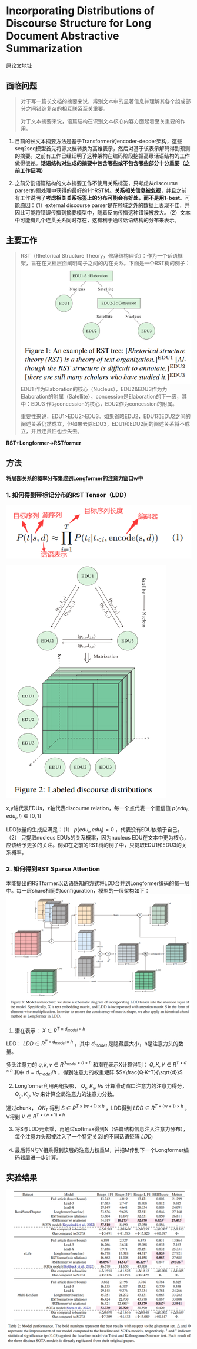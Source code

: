 # Incorporating Distributions of Discourse Structure for Long Document Abstractive Summarization

[原论文地址](https://aclanthology.org/2023.acl-long.306.pdf)

## 面临问题
> 对于写一篇长文档的摘要来说，辨别文本中的显著信息并理解其各个组成部分之间错综复杂的相互联系至关重要。
>
> 对于文本摘要来说，语篇结构在识别文本核心内容方面起着至关重要的作用。

1. 目前的长文本摘要方法是基于Transformer的encoder-decder架构，这些seq2seq模型首先将源文档转换为高维表示，然后对基于该表示解码得到预测的摘要。之前有工作已经证明了这种架构在编码阶段挖掘高级话语结构的工作做得很差。**话语结构对生成的摘要中包含哪些或不包含哪些部分十分重要（之前工作证明）**

2. 之前分割语篇结构的文本摘要工作不使用关系标签，只考虑从discourse parser的预处理中获得的最好的1个RST树。**关系相关信息被忽视**，并且之前有工作说明了**考虑相关关系标签上的分布可能会有好处，而不是用1-best**。可能原因：（1）external discourse parser是在领域之外的数据上表现不佳，并因此可能将错误传播到摘要模型中，随着反向传播这种错误被放大。（2）文本中可能有几个连贯关系同时存在，这有利于通过话语结构的分布来表示。

## 主要工作
> RST（Rhetorical Structure Theory，修辞结构理论）：作为一个话语框架，旨在在文档层面阐明句子之间的内在关系。下面是一个RST树的例子：
> ![image](1.png)
> EDU1 作为Elaboration的核心（Nucleus），EDU2&EDU3作为为Elaboration的附属（Satellite）。concession是Elaboration的下一级，其中：EDU3 作为concession的核心，EDU2作为concession的附属。
>
> 重要性来说，EDU1>EDU2>EDU3。如果省略EDU2，EDU1和EDU2之间的阐述关系仍然成立，但如果去除EDU3，EDU1和EDU2间的阐述关系将不成立，并且连贯性也会失去。

**RST+Longformer->RSTformer**

## 方法
**将局部关系的概率分布集成到Longformer的注意力窗口w中**
### 1. 如何得到带标记分布的RST Tensor（LDD）
![image](2.png)

![image](3.png)

x,y轴代表EDUs，z轴代表discourse relation，每一个点代表一个置信值
$p(edu_{i},edu_{j},l)∈[0,1]$

LDD张量的生成应满足：（1）
$p(edu_{i},edu_{j})=0$
，代表没有EDU依赖于自己。（2） 只提取nucleus EDUs的关系概率，因为nucleus EDU在文本中更为核心，应该给予更多的关注。例如在之前的RST树的例子中，只提取EDU1和EDU3的关系概率。

### 2. 如何得到RST Sparse Attention
本能提出的RSTformer以话语感知的方式将LDD合并到Longformer编码的每一层中。每一层share相同的configuration，模型的一层架构如下：
![image](4.png)
1. 潜在表示：
$X∈R^{T×d_{model}×h}$

LDD：
$LDD∈R^{T×d_{model}×h}$
，其中
$d_{model}$
是隐藏层大小，h是注意力头的数量。

多头注意力的
$q,k,v∈R^{d_{model}×d×h}$
和潜在表示X计算得到：
$Q,K,V∈R^{T×d×h}$
其中
$d=d_{model}/h$
，得到注意力的权重矩阵
$S=\frac{Q·K^T}{\sqrt{d}}$

2. Longformer利用两组投影，
$Q_{s},K_{s},V{s}$
计算滑动窗口注意力的注意力得分，
$Q_{g},K_{g},V{g}$
来计算全局注意力的注意力分数。

通过chunk，
$QK_{T}$
得到
$S∈R^{T×(w+1)×h}$
，LDD得到
$LDD∈R^{T×(w+1)×h}$
，V得到
$V∈R^{T×(w+1)×h}$

3. 将S与LDD元素乘，再通过softmax得到N（语篇结构信息注入注意力分布），每个注意力头都被注入了一个特定关系l的不同话语矩阵
$LDD_{l}$

4. 最后将N与V相乘得到该层的注意力权重M，并把M传到下一个Longformer编码器层进一步计算。

## 实验结果
![image](5.png)

